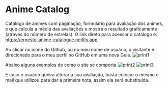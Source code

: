 # Anime Catalog

Catálogo de animes com paginação, formulário para avaliação dos animes, e que calcula a média das avaliações e mostra o resultado graficamente (através do número de estrelas).
O link direto para acessar o catálogo é: https://ernesto-anime-catalogue.netlify.app.

Ao clicar no ícone do Github, ou no meu nome de usuário, o visitante é direcionado para o meu perfil no GitHub em uma nova Guia.
![print1](https://user-images.githubusercontent.com/79682382/156274684-0cd10461-47c5-4fd7-86b8-2cb8d2727680.png)


Abaixo alguns exemplos de como o site se comporta
![print2](https://user-images.githubusercontent.com/79682382/156275464-3ca0349f-53d2-4c94-ae54-24d09c40d51e.png)
![print3](https://user-images.githubusercontent.com/79682382/156275545-21720f09-6a00-4626-a5e9-b3031fdc0e66.png)

E caso o usuário queira alterar a sua avaliação, basta colocar o mesmo e-mail que utilizou para dar a primeira nota, assim ela será substituída.
